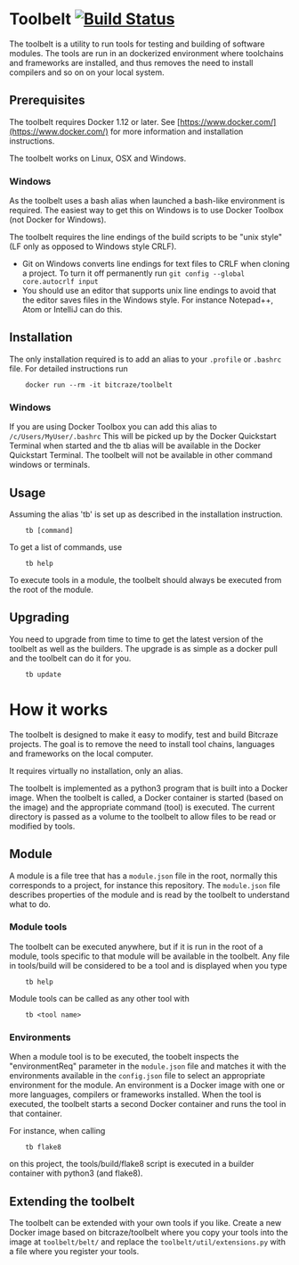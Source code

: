 # Toolbelt [![Build Status](https://api.travis-ci.org/bitcraze/toolbelt.svg)](https://travis-ci.org/bitcraze/toolbelt)

The toolbelt is a utility to run tools for testing and building of software modules.
The tools are run in an dockerized environment where toolchains and frameworks 
are installed, and thus removes the need to install  compilers and so on on your
local system.

## Prerequisites

The toolbelt requires Docker 1.12 or later. See [https://www.docker.com/](https://www.docker.com/) for more information and installation instructions. 

The toolbelt works on Linux, OSX and Windows.

### Windows

As the toolbelt uses a bash alias when launched a bash-like environment is required. The
easiest way to get this on Windows is to use Docker Toolbox (not Docker for Windows).

The toolbelt requires the line endings of the build scripts to be "unix style" (LF only
as opposed to Windows style CRLF).

* Git on Windows converts line endings for text files to CRLF when cloning a project. 
To turn it off permanently run ```git config --global core.autocrlf input```
* You should use an editor that supports unix line endings to avoid that the editor 
saves files in the Windows style. For instance Notepad++, Atom or IntelliJ can do this.

## Installation


The only installation required is to add an alias to your `.profile` or `.bashrc` file. For 
detailed instructions run 

        docker run --rm -it bitcraze/toolbelt        
        
### Windows

If you are using Docker Toolbox you can add this alias to ```/c/Users/MyUser/.bashrc```
This will be picked up by the Docker Quickstart Terminal when started and the 
tb alias will be available in the Docker Quickstart Terminal. The toolbelt will 
not be available in other command windows or terminals.

## Usage

Assuming the alias 'tb' is set up as described in the installation instruction.

        tb [command]

To get a list of commands, use

        tb help
        
To execute tools in a module, the toolbelt should always be executed from the
root of the module.

## Upgrading

You need to upgrade from time to time to get the latest version of the toolbelt
as well as the builders. The upgrade is as simple as a docker pull and the 
toolbelt can do it for you.

        tb update

# How it works

The toolbelt is designed to make it easy to modify, test and build Bitcraze projects.
The goal is to remove the need to install tool chains, languages and 
frameworks on the local computer. 

It requires virtually no installation, only an alias.

The toolbelt is implemented as a python3 program that is built into a Docker 
image. When the toolbelt is called, a Docker container is started (based
on the image) and the appropriate command (tool) is executed. The current 
directory is passed as a volume to the toolbelt to allow files to be read or 
modified by tools.
 
## Module
 
A module is a file tree that has a `module.json` file in the root, normally this 
corresponds to a project, for instance this repository. The `module.json` file
describes properties of the module and is read by the toolbelt to understand 
what to do.

### Module tools

The toolbelt can be executed anywhere, but if it is run in the root of a module,
tools specific to that module will be available in the toolbelt. Any file in 
tools/build will be considered to be a tool and is displayed when you type

        tb help
        
Module tools can be called as any other tool with

        tb <tool name>
        
### Environments

When a module tool is to be executed, the toobelt inspects the "environmentReq" parameter 
in the `module.json` file and matches it with the environments available in the 
`config.json` file to select an appropriate environment for the module. An environment
is a Docker image with one or more languages, compilers or frameworks installed.
When the tool is executed, the toolbelt starts a second Docker container and runs
the tool in that container.

For instance, when calling 

        tb flake8 
        
on this project, the tools/build/flake8 script is executed in a builder container 
with python3 (and flake8). 

## Extending the toolbelt

The toolbelt can be extended with your own tools if you like. Create a new 
Docker image based on bitcraze/toolbelt where you copy your tools into the image at 
`toolbelt/belt/` and replace the `toolbelt/util/extensions.py` with a file where
you register your tools.
